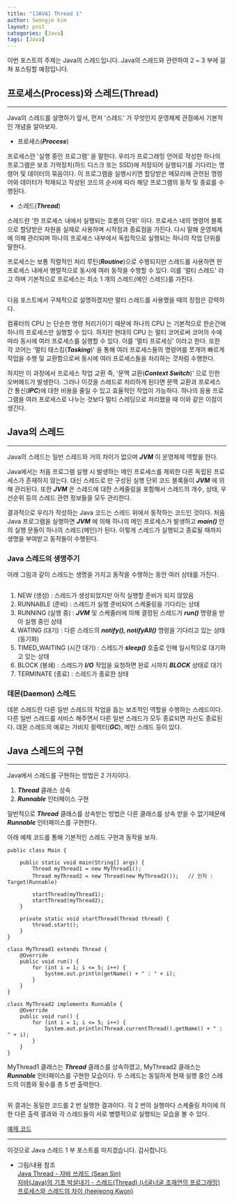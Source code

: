 ```yaml
---
title: "[JAVA] Thread 1"
author: Seongje kim
layout: post
categories: [Java]
tags: [Java]
---
```

<style>
    blockquote {
        font-size:13pt;
		padding-bottom:0.1px;
        margin-bottom:30px;
    }

	img {
		margin-left:15px;
		margin-right:30px;
		max-width:95%;
		heght:auto;
	}

	h3 {
		margin-bottom:15px;
	}
</style>

이번 포스트의 주제는 Java의 스레드입니다.
Java의 스레드와 관련하여 2 ~ 3 부에 걸쳐 포스팅할 예정입니다.

## 프로세스(Process)와 스레드(Thread)
---

Java의 스레드를 설명하기 앞서, 먼저 '스레드' 가 무엇인지 운영체제 관점에서 기본적인 개념을 알아보자.

- 프로세스(***Process***)

프로세스란 '실행 중인 프로그램' 을 말한다.
우리가 프로그래밍 언어로 작성한 하나의 프로그램은 보조 기억장치(하드 디스크 또는 SSD)에 저장되어 실행되기를 기다리는 명령어 및 데이터의 묶음이다.
이 프로그램을 실행시키면 할당받은 메모리에 관련된 명령어와 데이터가 적재되고 작성된 코드의 순서에 따라 해당 프로그램의 동작 및 종료를 수행된다.

- 스레드(***Thread***)

스레드란 '한 프로세스 내에서 실행되는 흐름의 단위' 이다.
프로세스 내의 명령어 블록으로 할당받은 자원을 실제로 사용하며 시작점과 종료점을 가진다.
다시 말해 운영체제에 의해 관리되며 하나의 프로세스 내부에서 독립적으로 실행되는 하나의 작업 단위를 말한다.

프로세스는 보통 직렬적인 처리 루틴(***Routine***)으로 수행되지만 스레드를 사용하면 한 프로세스 내에서 병렬적으로 동시에 여러 동작을 수행할 수 있다.
이를 '멀티 스레드' 라고 하며 기본적으로 프로세스는 최소 1 개의 스레드(메인 스레드)를 가진다.

<img src="{{ 'assets/images/java/thread/java_thread_01.PNG' | relative_url }}" alt=""/>

다음 포스트에서 구체적으로 설명하겠지만 멀티 스레드를 사용했을 때의 장점은 강력하다.

컴퓨터의 CPU 는 단순한 명령 처리기이기 때문에 하나의 CPU 는 기본적으로 한순간에 하나의 프로세스만 실행할 수 있다.
하지만 현대의 CPU 는 멀티 코어로써 코어의 수에 따라 동시에 여러 프로세스를 실행할 수 있다.
이를 '멀티 프로세싱' 이라고 한다.
또한 각 코어는 '멀티 태스킹(***Tasking***)' 을 통해 여러 프로세스들의 명령어를 쪼개어 빠르게 작업을 수행 및 교환함으로써 동시에 여러 프로세스들을 처리하는 것처럼 수행한다.

하지만 이 과정에서 프로세스 작업 교환 즉, '문맥 교환(***Context Switch***)' 으로 인한 오버헤드가 발생한다.
그러나 이것을 스레드로 처리하게 된다면 문맥 교환과 프로세스 간 통신(***IPC***)에 대한 비용을 줄일 수 있고 효율적인 작업이 가능하다.
하나의 응용 프로그램을 여러 프로세스로 나누는 것보다 멀티 스레딩으로 처리했을 때 이와 같은 이점이 생긴다.

## Java의 스레드
---

Java의 스레드는 일반 스레드와 거의 차이가 없으며 ***JVM*** 이 운영체제 역할을 한다.

Java에서는 처음 프로그램 실행 시 발생하는 메인 프로세스를 제외한 다른 독립된 프로세스가 존재하지 않는다.
대신 스레드로 만 구성된 실행 단위 코드 블록들이 ***JVM*** 에 의해 관리된다.
또한 ***JVM*** 은 스레드에 대한 스케줄링을 포함해서 스레드의 개수, 상태, 우선순위 등의 스레드 관련 정보들을 모두 관리한다.

결과적으로 우리가 작성하는 Java 코드는 스레드 위에서 동작하는 코드인 것이다.
처음 Java 프로그램을 실행하면 ***JVM*** 에 의해 하나의 메인 프로세스가 발생하고 ***main()*** 안의 실행 문들이 하나의 스레드(메인)가 된다.
이렇게 스레드가 실행되고 종료될 때까지 생명을 부여받고 동작들이 수행된다.

### Java 스레드의 생명주기  

아래 그림과 같이 스레드는 생명을 가지고 동작을 수행하는 동안 여러 상태를 가진다.

<img src="{{ 'assets/images/java/thread/java_thread_02.png' | relative_url }}" alt=""/>

1. NEW (생성) : 스레드가 생성되었지만 아직 실행할 준비가 되지 않았음  
2. RUNNABLE (준비) : 스레드가 실행 준비되어 스케줄링을 기다리는 상태  
3. RUNNING (실행 중) : ***JVM*** 및 스케줄러에 의해 결정된 스레드가 ***run()*** 명령을 받아 실행 중인 상태  
4. WATING (대기) : 다른 스레드의 ***notify(), notifyAll()*** 명령을 기다리고 있는 상태(동기화)  
5. TIMED_WAITING (시간 대기) : 스레드가 ***sleep()*** 호출로 인해 일시적으로 대기하고 있는 상태  
6. BLOCK (봉쇄) : 스레드가 ***I/O*** 작업을 요청하면 완료 시까지 ***BLOCK*** 상태로 대기  
7. TERMINATE (종료) : 스레드가 종료한 상태

### 데몬(Daemon) 스레드  

데몬 스레드란 다른 일반 스레드의 작업을 돕는 보조적인 역할을 수행하는 스레드이다.
다른 일반 스레드를 서비스 해주면서 다른 일반 스레드가 모두 종료되면 자신도 종료된다.
데몬 스레드의 예로는 가비지 컬렉터(***GC***), 메인 스레드 등이 있다.

## Java 스레드의 구현
---

Java에서 스레드를 구현하는 방법은 2 가지이다.

1. ***Thread*** 클래스 상속  
2. ***Runnable*** 인터페이스 구현

일반적으로 ***Thread*** 클래스를 상속받는 방법은 다른 클래스를 상속 받을 수 없기때문에 ***Runnable*** 인터페이스를 구현한다.

아래 예제 코드를 통해 기본적인 스레드 구현과 동작을 보자.

```
public class Main {

    public static void main(String[] args) {
        Thread myThread1 = new MyThread1();
        Thread myThread2 = new Thread(new MyThread2());   // 인자 : Target(Runnable)

        startThread(myThread1);
        startThread(myThread2);
    }

    private static void startThread(Thread thread) {
        thread.start();
    }
}

class MyThread1 extends Thread {
    @Override
    public void run() {
        for (int i = 1; i <= 5; i++) {
            System.out.println(getName() + " : " + i);
        }
    }
}

class MyThread2 implements Runnable {
    @Override
    public void run() {
        for (int i = 1; i <= 5; i++) {
            System.out.println(Thread.currentThread().getName() + " : " + i);
        }
    }
}
```

MyThread1 클래스는 ***Thread*** 클래스를 상속하였고, MyThread2 클래스는 ***Runnable*** 인터페이스를 구현한 모습이다.
두 스레드는 동일하게 현재 실행 중인 스레드의 이름와 횟수를 총 5 번 출력한다.

<img src="{{ 'assets/images/java/thread/java_thread_03.png' | relative_url }}" alt=""/>

위 결과는 동일한 코드를 2 번 실행한 결과이다.
각 2 번의 실행마다 스케줄링 차이에 의한 다른 출력 결과와 각 스레드들이 서로 병렬적으로 실행되는 모습을 볼 수 있다.

[예제 코드](https://github.com/kimseongje3111/ExampleCode/tree/master/Java/Java_04)  

***

이것으로 Java 스레드 1 부 포스트를 마치겠습니다.
감사합니다.

- 그림/내용 참조  
[Java Thread - 자바 쓰레드 (Sean Sin)](https://dailyworker.github.io/java-thread/)  
[자바(Java)의 기초 박살내기 - 스레드(Thread) (너굴너굴 조재연의 프로그래밍)](https://raccoonjy.tistory.com/15)  
[프로세스와 스레드의 차이 (heejeong Kwon)](https://gmlwjd9405.github.io/2018/09/14/process-vs-thread.html)
